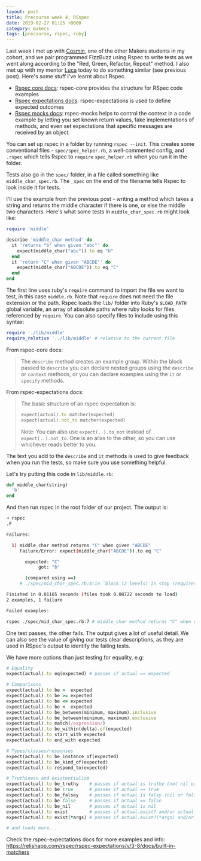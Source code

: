 ```yaml
---
layout: post
title: Precourse week 4, RSspec
date: 2019-02-27 01:25 +0000
category: makers
tags: [precourse, rspec, ruby]
---
```


Last week I met up with [Cosmin][cosmins-github], one of the other Makers
students in my cohort, and we pair programmed FizzBuzz using Rspec to write
tests as we went along according to the "Red, Green, Refactor, Repeat" method. I
also met up with my mentor [Luca][lucas-github] today to do something similar
(see previous post).  Here's some stuff I've learnt about Rspec.

- [Rspec core docs](https://relishapp.com/rspec/rspec-core/docs): rspec-core
provides the structure for RSpec code examples
- [Rspec expectations
docs](https://relishapp.com/rspec/rspec-expectations/docs/): rspec-expectations
is used to define expected outcomes
- [Rspec mocks docs](https://relishapp.com/rspec/rspec-mocks/docs): rspec-mocks
helps to control the context in a code example by letting you set known return
values, fake implementations of methods, and even set expectations that specific
messages are received by an object.

You can set up rspec in a folder by running `rspec --init`. This creates some
conventional files - `spec/spec_helper.rb`, a well-commented config, and
`.rspec` which tells Rspec to `require` `spec_helper.rb` when you run it in the
folder.

Tests also go in the `spec/` folder, in a file called something like
`middle_char_spec.rb`. The `_spec` on the end of the filename tells Rspec to
look inside it for tests.

I'll use the example from the previous post - writing a method which takes a
string and returns the middle character if there is one, or else the middle two
characters.  Here's what some tests in `middle_char_spec.rb` might look like:

```ruby
require 'middle'

describe 'middle_char method' do
  it 'returns "b" when given "abc"' do
    expect(middle_char("abc")).to eq "b"
  end
  it 'return "C" when given "ABCDE"' do
    expect(middle_char("ABCDE")).to eq "C"
  end
end
```

The first line uses ruby's `require` command to import the file we want to test,
in this case `middle.rb`. Note that `require` does not need the file extension
or the path. Rspec loads the `lib/` folder into Ruby's `$LOAD_PATH` global
variable, an array of absolute paths where ruby looks for files referenced by
`require`. You can also specify files to include using this syntax:

```ruby
require './lib/middle'
require_relative '../lib/middle' # relative to the current file
```

From rspec-core docs:
> The `describe` method creates an example group. Within the block passed to
> `describe` you can declare nested groups using the `describe` or `context` methods,
> or you can declare examples using the `it` or `specify` methods.

From rspec-expectations docs:
> The basic structure of an rspec expectation is:
> ```ruby
> expect(actual).to matcher(expected)
> expect(actual).not_to matcher(expected)
> ```
> Note: You can also use `expect(..).to_not` instead of `expect(..).not_to`.
> One is an alias to the other, so you can use whichever reads better to you.

The text you add to the `describe` and `it` methods is used to give feedback
when you run the tests, so make sure you use something helpful.

Let's try putting this code in `lib/middle.rb`:

```ruby
def middle_char(string)
  'b'
end
```

And then run rspec in the root folder of our project. The output is:

```bash
➜ rspec
.F

Failures:

  1) middle_char method returns "C" when given "ABCDE"
     Failure/Error: expect(middle_char("ABCDE")).to eq "C"

       expected: "C"
            got: "b"

       (compared using ==)
     # ./spec/mid_char_spec.rb:8:in `block (2 levels) in <top (required)>'

Finished in 0.01165 seconds (files took 0.08722 seconds to load)
2 examples, 1 failure

Failed examples:

rspec ./spec/mid_char_spec.rb:7 # middle_char method returns "C" when given "ABCDE"
```

One test passes, the other fails. The output gives a lot of useful detail. We
can also see the value of giving our tests clear descriptions, as they are used
in RSpec's output to identify the failing tests.

We have more options than just testing for equality, e.g:

```ruby
# Equality
expect(actual).to eq(expected) # passes if actual == expected

# Comparisons
expect(actual).to be >  expected
expect(actual).to be >= expected
expect(actual).to be <= expected
expect(actual).to be <  expected
expect(actual).to be_between(minimum, maximum).inclusive
expect(actual).to be_between(minimum, maximum).exclusive
expect(actual).to match(/expression/)
expect(actual).to be_within(delta).of(expected)
expect(actual).to start_with expected
expect(actual).to end_with expected

# Types/classes/responses
expect(actual).to be_instance_of(expected)
expect(actual).to be_kind_of(expected)
expect(actual).to respond_to(expected)

# Truthiness and existentialism
expect(actual).to be_truthy    # passes if actual is truthy (not nil or false)
expect(actual).to be true      # passes if actual == true
expect(actual).to be_falsey    # passes if actual is falsy (nil or false)
expect(actual).to be false     # passes if actual == false
expect(actual).to be_nil       # passes if actual is nil
expect(actual).to exist        # passes if actual.exist? and/or actual.exists? are truthy
expect(actual).to exist(*args) # passes if actual.exist?(*args) and/or actual.exists

# and loads more...
```

Check the rspec-expectations docs for more examples and info:
<https://relishapp.com/rspec/rspec-expectations/v/3-8/docs/built-in-matchers>

[lucas-github]:https://github.com/punchcafe
[cosmins-github]:https://github.com/micosmin
